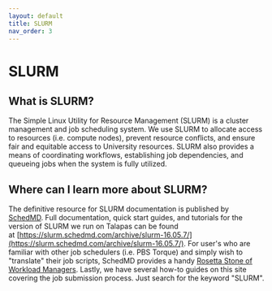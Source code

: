 ```yaml
---
layout: default
title: SLURM
nav_order: 3
---
```


# SLURM

## What is SLURM?

The Simple Linux Utility for Resource Management (SLURM) is a cluster management and job scheduling system. We use SLURM to allocate access to resources (i.e. compute nodes), prevent resource conflicts, and ensure fair and equitable access to University resources. SLURM also provides a means of coordinating workflows, establishing job dependencies, and queueing jobs when the system is fully utilized.

## Where can I learn more about SLURM?

The definitive resource for SLURM documentation is published by [SchedMD](https://slurm.schedmd.com). Full documentation, quick start guides, and tutorials for the version of SLURM we run on Talapas can be found at [https://slurm.schedmd.com/archive/slurm-16.05.7/](https://slurm.schedmd.com/archive/slurm-16.05.7/). For user's who are familiar with other job schedulers (i.e. PBS Torque) and simply wish to "translate" their job scripts, SchedMD provides a handy [Rosetta Stone of Workload Managers](https://slurm.schedmd.com/archive/slurm-16.05.7/rosetta.html). Lastly, we have several how-to guides on this site covering the job submission process. Just search for the keyword "SLURM".
